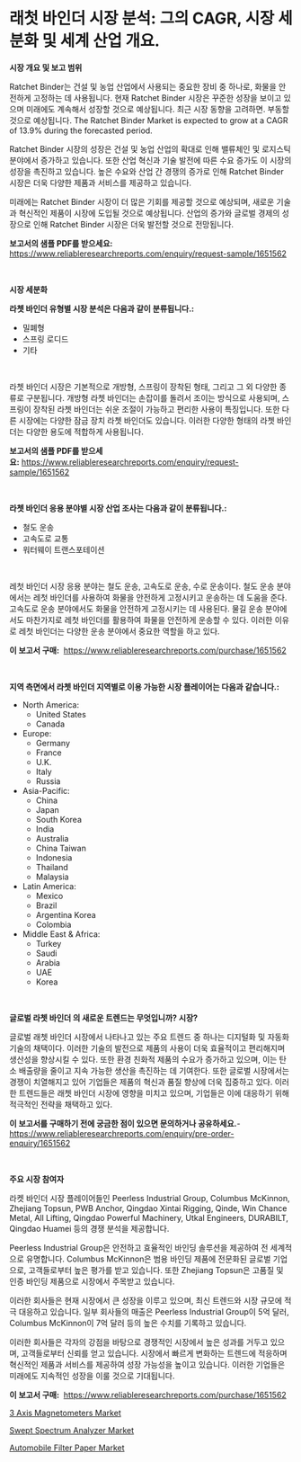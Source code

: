 <p><h1>래첫 바인더 시장 분석: 그의 CAGR, 시장 세분화 및 세계 산업 개요.</h1></p><p><strong>시장 개요 및 보고 범위</strong></p>
<p><p>Ratchet Binder는 건설 및 농업 산업에서 사용되는 중요한 장비 중 하나로, 화물을 안전하게 고정하는 데 사용됩니다. 현재 Ratchet Binder 시장은 꾸준한 성장을 보이고 있으며 미래에도 계속해서 성장할 것으로 예상됩니다. 최근 시장 동향을 고려하면. 부동할 것으로 예상됩니다. The Ratchet Binder Market is expected to grow at a CAGR of 13.9% during the forecasted period.</p><p>Ratchet Binder 시장의 성장은 건설 및 농업 산업의 확대로 인해 밸류체인 및 로지스틱 분야에서 증가하고 있습니다. 또한 산업 혁신과 기술 발전에 따른 수요 증가도 이 시장의 성장을 촉진하고 있습니다. 높은 수요와 산업 간 경쟁의 증가로 인해 Ratchet Binder 시장은 더욱 다양한 제품과 서비스를 제공하고 있습니다.</p><p>미래에는 Ratchet Binder 시장이 더 많은 기회를 제공할 것으로 예상되며, 새로운 기술과 혁신적인 제품이 시장에 도입될 것으로 예상됩니다. 산업의 증가와 글로벌 경제의 성장으로 인해 Ratchet Binder 시장은 더욱 발전할 것으로 전망됩니다.</p></p>
<p><strong>보고서의 샘플 PDF를 받으세요:</strong> <a href="https://www.reliableresearchreports.com/enquiry/request-sample/1651562">https://www.reliableresearchreports.com/enquiry/request-sample/1651562</a></p>
<p>&nbsp;</p>
<p><strong>시장 세분화</strong></p>
<p><strong>라쳇 바인더 유형별 시장 분석은 다음과 같이 분류됩니다.:</strong></p>
<p><ul><li>밀폐형</li><li>스프링 로디드</li><li>기타</li></ul></p>
<p>&nbsp;</p>
<p><p>라쳇 바인더 시장은 기본적으로 개방형, 스프링이 장착된 형태, 그리고 그 외 다양한 종류로 구분됩니다. 개방형 라쳇 바인더는 손잡이를 돌려서 조이는 방식으로 사용되며, 스프링이 장착된 라쳇 바인더는 쉬운 조절이 가능하고 편리한 사용이 특징입니다. 또한 다른 시장에는 다양한 잠금 장치 라쳇 바인더도 있습니다. 이러한 다양한 형태의 라쳇 바인더는 다양한 용도에 적합하게 사용됩니다.</p></p>
<p><strong>보고서의 샘플 PDF를 받으세요:</strong>&nbsp;<a href="https://www.reliableresearchreports.com/enquiry/request-sample/1651562">https://www.reliableresearchreports.com/enquiry/request-sample/1651562</a></p>
<p>&nbsp;</p>
<p><strong> 라쳇 바인더 응용 분야별 시장 산업 조사는 다음과 같이 분류됩니다.:</strong></p>
<p><ul><li>철도 운송</li><li>고속도로 교통</li><li>워터웨이 트랜스포테이션</li></ul></p>
<p>&nbsp;</p>
<p><p>레첫 바인더 시장 응용 분야는 철도 운송, 고속도로 운송, 수로 운송이다. 철도 운송 분야에서는 레첫 바인더를 사용하여 화물을 안전하게 고정시키고 운송하는 데 도움을 준다. 고속도로 운송 분야에서도 화물을 안전하게 고정시키는 데 사용된다. 물길 운송 분야에서도 마찬가지로 레첫 바인더를 활용하여 화물을 안전하게 운송할 수 있다. 이러한 이유로 레첫 바인더는 다양한 운송 분야에서 중요한 역할을 하고 있다.</p></p>
<p><strong>이 보고서 구매:</strong>&nbsp; <a href="https://www.reliableresearchreports.com/purchase/1651562">https://www.reliableresearchreports.com/purchase/1651562</a></p>
<p>&nbsp;</p>
<p><strong>지역 측면에서 라쳇 바인더 지역별로 이용 가능한 시장 플레이어는 다음과 같습니다.:</strong></p>
<p><ul>
    <li>
        North America:
        <ul>
            <li>United States</li>
            <li>Canada</li>
        </ul>
    </li>
    <li>
        Europe:
        <ul>
            <li>Germany</li>
            <li>France</li>
            <li>U.K.</li>
            <li>Italy</li>
            <li>Russia</li>
        </ul>
    </li>
    <li>
        Asia-Pacific:
        <ul>
            <li>China</li>
            <li>Japan</li>
            <li>South Korea</li>
            <li>India</li>
            <li>Australia</li>
            <li>China Taiwan</li>
            <li>Indonesia</li>
            <li>Thailand</li>
            <li>Malaysia</li>
        </ul>
    </li>
    <li>
        Latin America:
        <ul>
            <li>Mexico</li>
            <li>Brazil</li>
            <li>Argentina Korea</li>
            <li>Colombia</li>
        </ul>
    </li>
    <li>
        Middle East & Africa:
        <ul>
            <li>Turkey</li>
            <li>Saudi</li>
            <li>Arabia</li>
            <li>UAE</li>
            <li>Korea</li>
        </ul>
    </li>
    </ul></p>
<p>&nbsp;</p>
<p><strong>글로벌 라쳇 바인더 의 새로운 트렌드는 무엇입니까? 시장?</strong></p>
<p><p>글로벌 래쳇 바인더 시장에서 나타나고 있는 주요 트렌드 중 하나는 디지털화 및 자동화 기술의 채택이다. 이러한 기술의 발전으로 제품의 사용이 더욱 효율적이고 편리해지며 생산성을 향상시킬 수 있다. 또한 환경 친화적 제품의 수요가 증가하고 있으며, 이는 탄소 배출량을 줄이고 지속 가능한 생산을 촉진하는 데 기여한다. 또한 글로벌 시장에서는 경쟁이 치열해지고 있어 기업들은 제품의 혁신과 품질 향상에 더욱 집중하고 있다. 이러한 트렌드들은 래쳇 바인더 시장에 영향을 미치고 있으며, 기업들은 이에 대응하기 위해 적극적인 전략을 채택하고 있다.</p></p>
<p><strong>이 보고서를 구매하기 전에 궁금한 점이 있으면 문의하거나 공유하세요.</strong>- <a href="https://www.reliableresearchreports.com/enquiry/pre-order-enquiry/1651562">https://www.reliableresearchreports.com/enquiry/pre-order-enquiry/1651562</a></p>
<p>&nbsp;</p>
<p><strong>주요 시장 참여자</strong></p>
<p><p>라켓 바인더 시장 플레이어들인 Peerless Industrial Group, Columbus McKinnon, Zhejiang Topsun, PWB Anchor, Qingdao Xintai Rigging, Qinde, Win Chance Metal, All Lifting, Qingdao Powerful Machinery, Utkal Engineers, DURABILT, Qingdao Huamei 등의 경쟁 분석을 제공합니다. </p><p>Peerless Industrial Group은 안전하고 효율적인 바인딩 솔루션을 제공하여 전 세계적으로 유명합니다. Columbus McKinnon은 범용 바인딩 제품에 전문화된 글로벌 기업으로, 고객들로부터 높은 평가를 받고 있습니다. 또한 Zhejiang Topsun은 고품질 및 인증 바인딩 제품으로 시장에서 주목받고 있습니다.</p><p>이러한 회사들은 현재 시장에서 큰 성장을 이루고 있으며, 최신 트렌드와 시장 규모에 적극 대응하고 있습니다. 일부 회사들의 매출은 Peerless Industrial Group이 5억 달러, Columbus McKinnon이 7억 달러 등의 높은 수치를 기록하고 있습니다.</p><p>이러한 회사들은 각자의 강점을 바탕으로 경쟁적인 시장에서 높은 성과를 거두고 있으며, 고객들로부터 신뢰를 얻고 있습니다. 시장에서 빠르게 변화하는 트렌드에 적응하며 혁신적인 제품과 서비스를 제공하여 성장 가능성을 높이고 있습니다. 이러한 기업들은 미래에도 지속적인 성장을 이룰 것으로 기대됩니다.</p></p>
<p><strong>이 보고서 구매:</strong>&nbsp;&nbsp;<a href="https://www.reliableresearchreports.com/purchase/1651562">https://www.reliableresearchreports.com/purchase/1651562</a></p>
<p><p><a href="https://github.com/nancykennedykellievqfqt2/Market-Research-Report-List-1/blob/main/3-axis-magnetometers-market.md">3 Axis Magnetometers Market</a></p><p><a href="https://github.com/seekum/Market-Research-Report-List-2/blob/main/swept-spectrum-analyzer-market.md">Swept Spectrum Analyzer Market</a></p><p><a href="https://iodized-pantydraco-05c.notion.site/Automobile-Filter-Paper-Market-Research-Report-Forecasted-for-Period-from-2024-2031-by-Market-Typ-cc3dc614842a43259e371993ef507330">Automobile Filter Paper Market</a></p></p>
